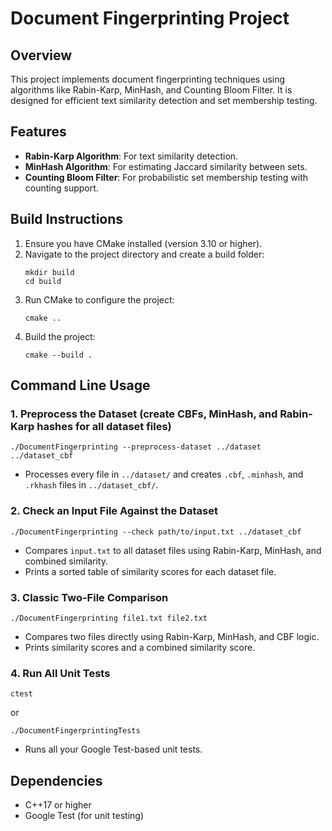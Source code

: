 # Document Fingerprinting Project

## Overview
This project implements document fingerprinting techniques using algorithms like Rabin-Karp, MinHash, and Counting Bloom Filter. It is designed for efficient text similarity detection and set membership testing.

## Features
- **Rabin-Karp Algorithm**: For text similarity detection.
- **MinHash Algorithm**: For estimating Jaccard similarity between sets.
- **Counting Bloom Filter**: For probabilistic set membership testing with counting support.

## Build Instructions
1. Ensure you have CMake installed (version 3.10 or higher).
2. Navigate to the project directory and create a build folder:
   ```
   mkdir build
   cd build
   ```
3. Run CMake to configure the project:
   ```
   cmake ..
   ```
4. Build the project:
   ```
   cmake --build .
   ```

## Command Line Usage

### 1. Preprocess the Dataset (create CBFs, MinHash, and Rabin-Karp hashes for all dataset files)
```
./DocumentFingerprinting --preprocess-dataset ../dataset ../dataset_cbf
```
- Processes every file in `../dataset/` and creates `.cbf`, `.minhash`, and `.rkhash` files in `../dataset_cbf/`.

### 2. Check an Input File Against the Dataset
```
./DocumentFingerprinting --check path/to/input.txt ../dataset_cbf
```
- Compares `input.txt` to all dataset files using Rabin-Karp, MinHash, and combined similarity.
- Prints a sorted table of similarity scores for each dataset file.

### 3. Classic Two-File Comparison
```
./DocumentFingerprinting file1.txt file2.txt
```
- Compares two files directly using Rabin-Karp, MinHash, and CBF logic.
- Prints similarity scores and a combined similarity score.

### 4. Run All Unit Tests
```
ctest
```
or
```
./DocumentFingerprintingTests
```
- Runs all your Google Test-based unit tests.

## Dependencies
- C++17 or higher
- Google Test (for unit testing)
